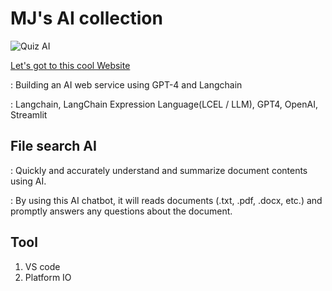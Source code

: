 # MJ's AI collection

![Quiz AI](https://github.com/user-attachments/assets/01ecb7b6-8d52-4ffe-81ef-0ba1272772da)

[Let's got to this cool Website](https://mj-ai-collection.streamlit.app/File_search_AI)



: Building an AI web service using GPT-4 and Langchain

: Langchain, LangChain Expression Language(LCEL / LLM), GPT4, OpenAI, Streamlit




## File search AI ##
: Quickly and accurately understand and summarize document contents using AI.

: By using this AI chatbot, it will reads documents (.txt, .pdf, .docx, etc.) and promptly answers any questions about the document.


## Tool ##
1. VS code
3. Platform IO



